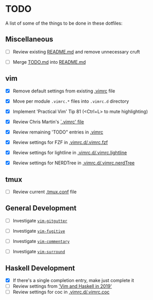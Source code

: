# TODO

A list of some of the things to be done in these dotfiles:

## Miscellaneous

- [ ] Review existing [README.md](README.md) and remove unnecessary cruft
- [ ] Merge [TODO.md](TODO.md) into [README.md](README.md)


## vim

- [x] Remove default settings from existing [.vimrc](.vimrc) file
- [x] Move per module `.vimrc.*` files into `.vimrc.d` directory
- [x] Implement 'Practical Vim' Tip 81 (<Ctrl+L> to mute highlighting)
- [x] Review Chris Martin's [`.vimrc'
file](https://github.com/chris-martin/home/blob/master/.vimrc)
- [x] Review remaining 'TODO" entries in [.vimrc](.vimrc)
- [x] Review settings for FZF in [.vimrc.d/.vimrc.fzf](.vimrc.d/.vimrc.fzf)
- [x] Review settings for lightline in [.vimrc.d/.vimrc.lightline](.vimrc.d/.vimrc.lightline)
- [x] Review settings for NERDTree in [.vimrc.d/.vimrc.nerdTree](.vimrc.d/.vimrc.nerdtree)


## tmux

- [ ] Review current [.tmux.conf](.tmux.conf) file


## General Development

- [ ] Investigate [`vim-gitgutter`](https://github.com/airblade/vim-gitgutter.git)
- [ ] Investigate [`vim-fugitive`](https://github.com/tpope/vim-fugitive)
- [ ] Investigate [`vim-commentary`](https://github.com/tpope/vim-commentary)
- [ ] Investigate [`vim-surround`](https://github.com/tpope/vim-surround)


## Haskell Development

- [x] If there's a single completion entry, make <CR> just complete it
- [ ] Review settings from ['Vim and Haskell in
2019'](http://marco-lopes.com/articles/Vim-and-Haskell-in-2019/)
- [ ] Review settings for coc in [.vimrc.d/.vimrc.coc](.vimrc.d/.vimrc.coc)